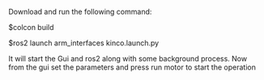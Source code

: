 Download and run the following command:

$colcon build

$ros2 launch arm_interfaces kinco.launch.py

It will start the Gui and ros2 along with some background process.
Now from the gui set the parameters and press run motor to start the operation
